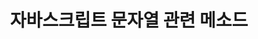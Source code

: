 ---
title: 자바스크립트 문자열 관련 메소드
categories:
  - JavaScript
tags:
  - JavaScript
comments:
  - true
read_time: false
toc: true
toc_sticky: true
---